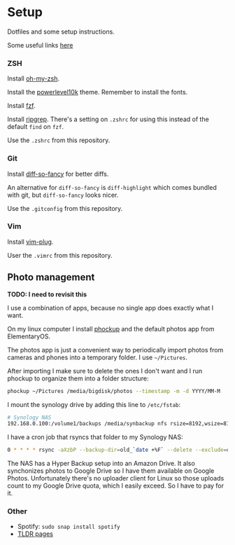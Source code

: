 # Setup

Dotfiles and some setup instructions.

Some useful links [here](./links.md)

### ZSH

Install [oh-my-zsh](https://github.com/robbyrussell/oh-my-zsh).

Install the [powerlevel10k](https://github.com/romkatv/powerlevel10k) theme. Remember to install the fonts.

Install [fzf](https://github.com/junegunn/fzf).

Install [ripgrep](https://github.com/BurntSushi/ripgrep). There's a setting on `.zshrc` for using this instead of the default `find` on `fzf`.

Use the `.zshrc` from this repository.

### Git

Install [diff-so-fancy](https://github.com/so-fancy/diff-so-fancy) for better diffs.

An alternative for `diff-so-fancy` is `diff-highlight` which comes bundled with git, but `diff-so-fancy` looks nicer.

Use the `.gitconfig` from this repository.

### Vim

Install [vim-plug](https://github.com/junegunn/vim-plug).

User the `.vimrc` from this repository.

## Photo management

**TODO: I need to revisit this**

I use a combination of apps, because no single app does exactly what I want.

On my linux computer I install [phockup](https://github.com/ivandokov/phockup) and the default photos app from ElementaryOS.

The photos app is just a convenient way to periodically import photos from cameras and phones into a temporary folder. I use `~/Pictures`.

After importing I make sure to delete the ones I don't want and I run phockup to organize them into a folder structure:

```bash
phockup ~/Pictures /media/bigdisk/photos --timestamp -m -d YYYY/MM-M
```

I mount the synology drive by adding this line to `/etc/fstab`:

```bash
# Synology NAS
192.168.0.100:/volume1/backups /media/synbackup nfs rsize=8192,wsize=8192,timeo=14,intr
```

I have a cron job that rsyncs that folder to my Synology NAS:

```bash
0 * * * * rsync -aXzbP --backup-dir=old_`date +%F` --delete --exclude=old_* /media/bigdisk/photos/ /media/synbackup/photos/
```

The NAS has a Hyper Backup setup into an Amazon Drive. It also synchonizes photos to Google Drive so I have them available on Google Photos.
Unfortunately there's no uploader client for Linux so those uploads count to my Google Drive quota, which I easily exceed. So I have to pay for it.

### Other

- Spotify: `sudo snap install spotify`
- [TLDR pages](https://tldr.sh/)


